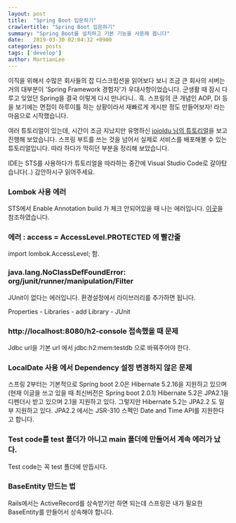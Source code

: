 ```yaml
---
layout: post
title:  "Spring Boot 입문하기"
crawlertitle: "Spring Boot 입문하기"
summary: "Spring Boot를 설치하고 기본 기능을 사용해 봅니다"
date:   2019-03-30 02:04:32 +0900
categories: posts
tags: ['develop']
author: MartianLee
---
```


이직을 위해서 수많은 회사들의 잡 디스크립션을 읽어보다 보니 조금 큰 회사의 서버는 거의 대부분이 'Spring Framework 경험자'가 우대사항이었습니다. 군생활 때 잠시 다루고 잊었던 Spring을 결국 이렇게 다시 만나다니.. 흑. 스프링의 큰 개념인 AOP, DI 등을 보기에는 면접이 하루이틀 하는 상황이라서 재빠르게 게시판 정도 만들어보자! 라는 마음으로 시작했습니다.

여러 튜토리얼이 있는데, 시간이 조금 지났지만 유명하신 [jojoldu 님의 튜토리얼][tutorial]을 보고 진행해 보았습니다. 스프링 부트를 쓰는 것을 넘어서 실제로 서비스를 배포해볼 수 있는 튜토리얼입니다. 따라 하다가 막히던 부분을 정리해 보았습니다.

IDE는 STS를 사용하다가 튜토리얼을 따라하는 중간에 Visual Studio Code로 갈아탔습니다(..) 감안하시구 읽어주세요.


### Lombok 사용 에러

STS에서 Enable Annotation build 가 체크 안되어있을 때 나는 에러입니다. 
[이곳][error-1]을 참조하였습니다.


### 에러 : access = AccessLevel.PROTECTED 에 빨간줄

import lombok.AccessLevel; 함.


### java.lang.NoClassDefFoundError: org/junit/runner/manipulation/Filter

JUnit이 없다는 에러입니다. 환경설정에서 라이브러리를 추가하면 됩니다.

Properties - Libraries - add Library - JUnit


### http://localhost:8080/h2-console 접속했을 때 문제

Jdbc url을 기본 url 에서 jdbc:h2:mem:testdb 으로 바꿔주어야 한다.


### LocalDate 사용 에서 Dependency 설정 변경하지 않은 문제

스프링 2부터는 기본적으로 Spring boot 2.0은 Hibernate 5.2.16을 지원하고 있으며 (현재 이글을 쓰고 있을 때 최신버전은 Spring boot 2.0.1) Hibernate 5.2은 JPA2.1을 디펜더시 받고 있으며 2.1을 지원하고 있다. 그렇지만 Hibernate 5.2는 JPA2.2 도 일부 지원하고 있다. JPA2.2 에서는 JSR-310 스펙인 Date and Time API를 지원한다고 합니다.


### Test code를 test 폴더가 아니고 main 폴더에 만들어서 계속 에러가 났다.

Test code는 꼭 test 폴더에 만듭시다.


### BaseEntity 만드는 법

Rails에서는 ActiveRecord를 상속받기만 하면 되는데 스프링은 내가 필요한 BaseEntity를 만들어서 상속해야 합니다.




[tutorial]: https://jojoldu.tistory.com/251?category=635883
[error-1]: https://github.com/spring-projects/spring-ide/issues/273

